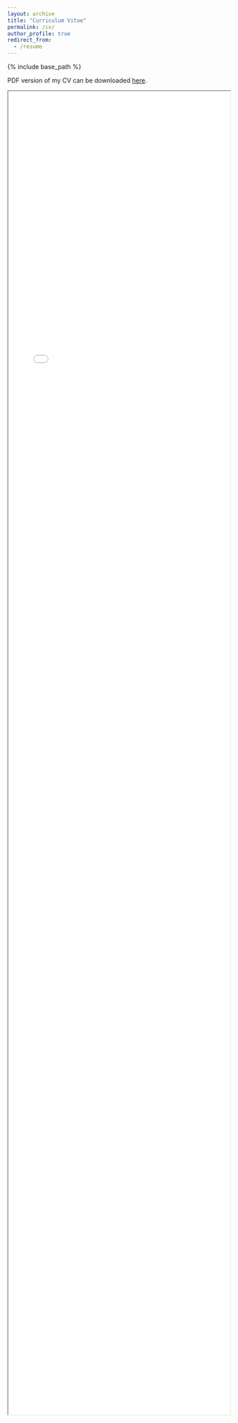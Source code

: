```yaml
---
layout: archive
title: "Curriculum Vitae"
permalink: /cv/
author_profile: true
redirect_from:
  - /resume
---
```


{% include base_path %}

PDF version of my CV can be downloaded [here](../CV_BowenZhu.pdf).

<iframe src="../CV_BowenZhu.pdf" width="100%" style="height:75vh;">
    <p>Your browser does not support the PDF viewer. Please <a href="https://github.com/bwzhu00/bwzhu00.github.io/blob/8785f1f58f9c8d6f671e8dc674a14bb594af74e4/CV_BowenZhu.pdf">click here</a> to download the PDF.</p>
</iframe>






<!--
Education
======
* B.Eng. Internet of Things Engineering, Central South University, 2022
* Master of Computer Science, North Carolina State University, 2024 (Expected)

Experience
======
* Summer 2021: Backend Developer
  * Kunshan Briup Software Technology, Kunshan, China
  * Duties included: Tagging issues
  

* 2020 - 2021: Research Assistant
  * Central South University University, Changsha, China
  * Supervisor: Prof. Xiyao Liu

Publications
======
  <ul>{% for post in site.publications %}
    {% include archive-single-cv.html %}
  {% endfor %}</ul>
  
Talks
======
  <ul>{% for post in site.talks %}
    {% include archive-single-talk-cv.html %}
  {% endfor %}</ul>
  
Teaching
======
  <ul>{% for post in site.teaching %}
    {% include archive-single-cv.html %}
  {% endfor %}</ul>
  
Service and leadership
======
* Currently signed in to 43 different slack teams
-->